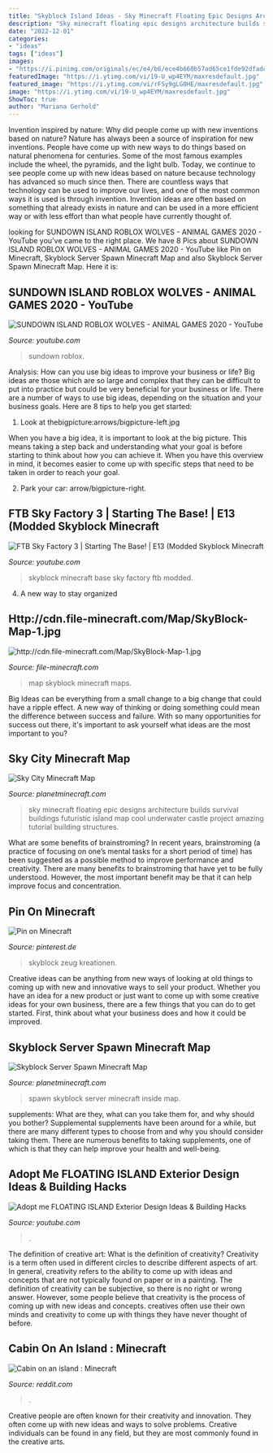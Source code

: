 ```yaml
---
title: "Skyblock Island Ideas - Sky Minecraft Floating Epic Designs Architecture Builds Survival Buildings Futuristic Island Map Cool Underwater Castle Project Amazing Tutorial Building Structures"
description: "Sky minecraft floating epic designs architecture builds survival buildings futuristic island map cool underwater castle project amazing tutorial building structures"
date: "2022-12-01"
categories:
- "ideas"
tags: ["ideas"]
images:
- "https://i.pinimg.com/originals/ec/e4/b6/ece4b660b57ad65ce1fde92dfadc1a77.png"
featuredImage: "https://i.ytimg.com/vi/19-U_wp4EYM/maxresdefault.jpg"
featured_image: "https://i.ytimg.com/vi/rFSy9gLG0HE/maxresdefault.jpg"
image: "https://i.ytimg.com/vi/19-U_wp4EYM/maxresdefault.jpg"
ShowToc: true
author: "Mariana Gerhold"
---
```



Invention inspired by nature: Why did people come up with new inventions based on nature?
Nature has always been a source of inspiration for new inventions. People have come up with new ways to do things based on natural phenomena for centuries. Some of the most famous examples include the wheel, the pyramids, and the light bulb. Today, we continue to see people come up with new ideas based on nature because technology has advanced so much since then. There are countless ways that technology can be used to improve our lives, and one of the most common ways it is used is through invention. Invention ideas are often based on something that already exists in nature and can be used in a more efficient way or with less effort than what people have currently thought of.

	

		
looking for SUNDOWN ISLAND ROBLOX WOLVES - ANIMAL GAMES 2020 - YouTube you've came to the right place. We have 8 Pics about SUNDOWN ISLAND ROBLOX WOLVES - ANIMAL GAMES 2020 - YouTube like Pin on Minecraft, Skyblock Server Spawn Minecraft Map and also Skyblock Server Spawn Minecraft Map. Here it is:
		
    
## SUNDOWN ISLAND ROBLOX WOLVES - ANIMAL GAMES 2020 - YouTube

<img loading=lazy src="https://i.ytimg.com/vi/rwlIcxOGvTU/maxresdefault.jpg" onerror="this.onerror=null;this.src='https://tse1.mm.bing.net/th?id=OIP.lPOlNKlEi9MkzqyvtLj2YAHaEK&amp;pid=15.1';" alt="SUNDOWN ISLAND ROBLOX WOLVES - ANIMAL GAMES 2020 - YouTube">

_Source: youtube.com_

>sundown roblox. 

	

Analysis: How can you use big ideas to improve your business or life?
Big ideas are those which are so large and complex that they can be difficult to put into practice but could be very beneficial for your business or life. There are a number of ways to use big ideas, depending on the situation and your business goals. Here are 8 tips to help you get started:
1. Look at thebigpicture:arrows/bigpicture-left.jpg

When you have a big idea, it is important to look at the big picture. This means taking a step back and understanding what your goal is before starting to think about how you can achieve it. When you have this overview in mind, it becomes easier to come up with specific steps that need to be taken in order to reach your goal.

2. Park your car: arrow/bigpicture-right.

    
## FTB Sky Factory 3 | Starting The Base! | E13 (Modded Skyblock Minecraft

<img loading=lazy src="https://i.ytimg.com/vi/19-U_wp4EYM/maxresdefault.jpg" onerror="this.onerror=null;this.src='https://tse1.mm.bing.net/th?id=OIP.QM3UKt34XvV4ecClShUM4AHaEK&amp;pid=15.1';" alt="FTB Sky Factory 3 | Starting The Base! | E13 (Modded Skyblock Minecraft">

_Source: youtube.com_

>skyblock minecraft base sky factory ftb modded. 

	

4. A new way to stay organized

    
## Http://cdn.file-minecraft.com/Map/SkyBlock-Map-1.jpg

<img loading=lazy src="http://cdn.file-minecraft.com/Map/SkyBlock-Map-1.jpg" onerror="this.onerror=null;this.src='https://tse3.mm.bing.net/th?id=OIP.qXYaKs5qTjVSeos54-a-ugHaEJ&amp;pid=15.1';" alt="http://cdn.file-minecraft.com/Map/SkyBlock-Map-1.jpg">

_Source: file-minecraft.com_

>map skyblock minecraft maps. 

	

Big Ideas can be everything from a small change to a big change that could have a ripple effect. A new way of thinking or doing something could mean the difference between success and failure. With so many opportunities for success out there, it's important to ask yourself what ideas are the most important to you?

    
## Sky City Minecraft Map

<img loading=lazy src="https://static.planetminecraft.com/files/resource_media/screenshot/1228/2012-07-11_112206_2875922.jpg" onerror="this.onerror=null;this.src='https://tse2.mm.bing.net/th?id=OIP.v4O2YdfCSWiJlX2s71UuNgHaFo&amp;pid=15.1';" alt="Sky City Minecraft Map">

_Source: planetminecraft.com_

>sky minecraft floating epic designs architecture builds survival buildings futuristic island map cool underwater castle project amazing tutorial building structures. 

	

What are some benefits of brainstroming?
In recent years, brainstroming (a practice of focusing on one’s mental tasks for a short period of time) has been suggested as a possible method to improve performance and creativity. There are many benefits to brainstroming that have yet to be fully understood. However, the most important benefit may be that it can help improve focus and concentration.

    
## Pin On Minecraft

<img loading=lazy src="https://i.pinimg.com/originals/ec/e4/b6/ece4b660b57ad65ce1fde92dfadc1a77.png" onerror="this.onerror=null;this.src='https://tse3.mm.bing.net/th?id=OIP.36A0tHluoex2bdtzi6AY1gHaEo&amp;pid=15.1';" alt="Pin on Minecraft">

_Source: pinterest.de_

>skyblock zeug kreationen. 

	

Creative ideas can be anything from new ways of looking at old things to coming up with new and innovative ways to sell your product. Whether you have an idea for a new product or just want to come up with some creative ideas for your own business, there are a few things that you can do to get started. First, think about what your business does and how it could be improved.

    
## Skyblock Server Spawn Minecraft Map

<img loading=lazy src="https://static.planetminecraft.com/files/resource_media/screenshot/1410/javaw2014-03-0423-48-19-60.jpg" onerror="this.onerror=null;this.src='https://tse4.mm.bing.net/th?id=OIP.lu8GjPkmqRTI-SEI_amHdAHaEK&amp;pid=15.1';" alt="Skyblock Server Spawn Minecraft Map">

_Source: planetminecraft.com_

>spawn skyblock server minecraft inside map. 

	

supplements: What are they, what can you take them for, and why should you bother?
Supplemental supplements have been around for a while, but there are many different types to choose from and why you should consider taking them. There are numerous benefits to taking supplements, one of which is that they can help improve your health and well-being.

    
## Adopt Me FLOATING ISLAND Exterior Design Ideas &amp; Building Hacks

<img loading=lazy src="https://i.ytimg.com/vi/rFSy9gLG0HE/maxresdefault.jpg" onerror="this.onerror=null;this.src='https://tse3.mm.bing.net/th?id=OIP.UAL5MtdkFlLrhZ4EmtvMWwHaEK&amp;pid=15.1';" alt="Adopt me FLOATING ISLAND Exterior Design Ideas &amp; Building Hacks">

_Source: youtube.com_

>. 

	

The definition of creative art: What is the definition of creativity?
Creativity is a term often used in different circles to describe different aspects of art. In general, creativity refers to the ability to come up with ideas and concepts that are not typically found on paper or in a painting. The definition of creativity can be subjective, so there is no right or wrong answer. However, some people believe that creativity is the process of coming up with new ideas and concepts. creatives often use their own minds and creativity to come up with things they have never thought of before.

    
## Cabin On An Island : Minecraft

<img loading=lazy src="https://preview.redd.it/lad9gbv7t6j11.png?auto=webp&amp;s=cac7e46309a4477c59a0ec7c5fa0c8be7e45ba3f" onerror="this.onerror=null;this.src='https://tse3.mm.bing.net/th?id=OIP.rc2pf02-C1XTQy7cxFzf7AHaFj&amp;pid=15.1';" alt="Cabin on an island : Minecraft">

_Source: reddit.com_

>. 

	

Creative people are often known for their creativity and innovation. They often come up with new ideas and ways to solve problems. Creative individuals can be found in any field, but they are most commonly found in the creative arts.


